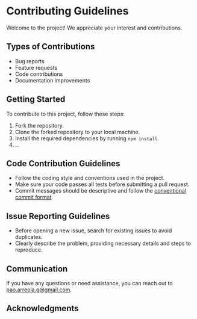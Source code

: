 # Contributing Guidelines

Welcome to the project! We appreciate your interest and contributions.

## Types of Contributions

- Bug reports
- Feature requests
- Code contributions
- Documentation improvements

## Getting Started

To contribute to this project, follow these steps:

1. Fork the repository.
2. Clone the forked repository to your local machine.
3. Install the required dependencies by running `npm install`.
4. ...

## Code Contribution Guidelines

- Follow the coding style and conventions used in the project.
- Make sure your code passes all tests before submitting a pull request.
- Commit messages should be descriptive and follow the [conventional commit format](https://www.conventionalcommits.org/en/v1.0.0/).

## Issue Reporting Guidelines

- Before opening a new issue, search for existing issues to avoid duplicates.
- Clearly describe the problem, providing necessary details and steps to reproduce.

## Communication

If you have any questions or need assistance, you can reach out to [pao.arreola.g@gmail.com](mailto:pao.arreola.g@gmail.com).


## Acknowledgments